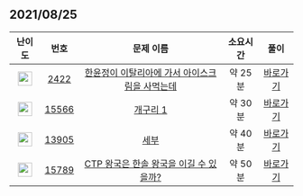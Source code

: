 ## 2021/08/25
| 난이도 | 번호 | 문제 이름 | 소요시간 | 풀이 
|:------:|:----:|:---------:|:------:|:------:|
| <img height="25px" width="25px" src="https://static.solved.ac/tier_small/6.svg"/> | [2422](https://www.acmicpc.net/problem/2422) | [한윤정이 이탈리아에 가서 아이스크림을 사먹는데](https://www.acmicpc.net/problem/2422) | 약 25분 | [바로가기](https://github.com/MinsangKong/DailyProblem/blob/main/08-25/1-1.py)| 
| <img height="25px" width="25px" src="https://static.solved.ac/tier_small/10.svg"/> | [15566](https://www.acmicpc.net/problem/15566) | [개구리 1](https://www.acmicpc.net/problem/15566) | 약 30분 | [바로가기](https://github.com/MinsangKong/DailyProblem/blob/main/08-25/2.py)|
| <img height="25px" width="25px" src="https://static.solved.ac/tier_small/12.svg"/> | [13905](https://www.acmicpc.net/problem/13905) | [세부](https://www.acmicpc.net/problem/13905) | 약 40분 | [바로가기](https://github.com/MinsangKong/DailyProblem/blob/main/08-25/3.py)| 
| <img height="25px" width="25px" src="https://static.solved.ac/tier_small/12.svg"/> | [15789](https://www.acmicpc.net/problem/15789) | [CTP 왕국은 한솔 왕국을 이길 수 있을까?](https://www.acmicpc.net/problem/15789) | 약 50분 | [바로가기](https://github.com/MinsangKong/DailyProblem/blob/main/08-25/4.py)|